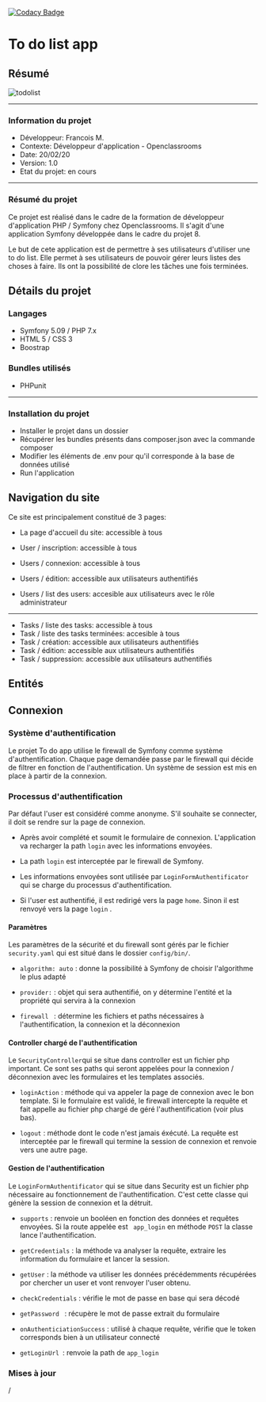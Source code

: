 [![Codacy Badge](https://api.codacy.com/project/badge/Grade/6c7d65a7a8f64d86b658203804a7f892)](https://www.codacy.com/manual/Fr93562/projet-8-DA-PHP?utm_source=github.com&amp;utm_medium=referral&amp;utm_content=Fr93562/projet-8-DA-PHP&amp;utm_campaign=Badge_Grade)

# To do list app

## Résumé 

![todolist](https://nopanic.fr/wp-content/uploads/2017/01/todolist-1.jpg)

-----------------

### Information du projet

* Développeur: Francois M. 	
* Contexte: Développeur d'application - Openclassrooms	
* Date: 20/02/20
* Version: 1.0
* Etat du projet: en cours

-----------------

### Résumé du projet


Ce projet est réalisé dans le cadre de la formation de développeur d'application PHP / Symfony chez Openclassrooms. Il s'agit d'une application Symfony développée dans le cadre du projet 8.

Le but de cete application est de permettre à ses utilisateurs d'utiliser une to do list. Elle permet à ses utilisateurs de pouvoir gérer leurs listes des choses à faire. Ils ont la possibilité de clore les tâches une fois terminées.


## Détails du projet

### Langages

* Symfony 5.09 / PHP 7.x
* HTML 5 / CSS 3
* Boostrap

### Bundles utilisés

* PHPunit

-----------------

### Installation du projet


* Installer le projet dans un dossier
* Récupérer les bundles présents dans composer.json avec la commande composer
* Modifier les éléments de .env pour qu'il corresponde à la base de données utilisé
* Run l'application

## Navigation du site

Ce site est principalement constitué de 3 pages:

* La page d'accueil du site: accessible à tous

* User / inscription: accessible à tous
* Users / connexion: accessible à tous
* Users / édition: accessible aux utilisateurs authentifiés
* Users / list des users: accesible aux utilisateurs avec le rôle administrateur

-----------------------------

* Tasks / liste des tasks: accessible à tous
* Task / liste des tasks terminées: accesible à tous
* Task / création: accessible aux utilisateurs authentifiés
* Task / édition: accessible aux utilisateurs authentifiés
* Task / suppression: accessible aux utilisateurs authentifiés

## Entités


## Connexion

### Système d'authentification

Le projet To do app utilise le firewall de Symfony comme système d'authentification. Chaque page demandée passe par le firewall qui décide de filtrer en fonction de l'authentification. Un système de session est mis en place à partir de la connexion.


### Processus d'authentification

Par défaut l'user est considéré comme anonyme. S'il souhaite se connecter, il doit se rendre sur la page de connexion.

* Après avoir complété et soumit le formulaire de connexion. L'application va recharger la path ```login``` avec les informations envoyées.

* La path ``` login ``` est interceptée par le firewall de Symfony.

* Les informations envoyées sont utilisée par ``` LoginFormAuthentificator ``` qui se charge du processus d'authentification.

* Si l'user est authentifié, il est redirigé vers la page ``` home ```. Sinon il est renvoyé vers la page ``` login ``` .

#### Paramètres

Les paramètres de la sécurité et du firewall sont gérés par le fichier ``` security.yaml ``` qui est situé dans le dossier ``` config/bin/ ```.

* ``` algorithm: auto ``` : donne la possibilité à Symfony de choisir l'algorithme le plus adapté

* ``` provider: ``` : objet qui sera authentifié, on y détermine l'entité et la propriété qui servira à la connexion

* ```firewall ``` : détermine les fichiers et paths nécessaires à l'authentification, la connexion et la déconnexion

#### Controller chargé de l'authentification

Le ``` SecurityController ```qui se situe dans controller est un fichier php important. Ce sont ses paths qui seront appelées pour la connexion / déconnexion avec les formulaires et les templates associés.

* ``` loginAction ``` : méthode qui va appeler la page de connexion avec le bon template. Si le formulaire est validé, le firewall intercepte la requête et fait appelle au fichier php chargé de géré l'authentification (voir plus bas).

* ``` logout ``` : méthode dont le code n'est jamais éxécuté. La requête est interceptée par le firewall qui termine la session de connexion et renvoie vers une autre page.

#### Gestion de l'authentification

Le  ``` LoginFormAuthentificator ``` qui se situe dans Security est un fichier php nécessaire au fonctionnement de l'authentification. C'est cette classe qui génère la session de connexion et la détruit.

* ``` supports ``` : renvoie un booléen en fonction des données et requêtes envoyées. Si la route appelée est ``` app_login``` en méthode ``` POST ``` la classe lance l'authentification.

* ``` getCredentials ``` : la méthode va analyser la requête, extraire les information du formulaire et lancer la session.

* ``` getUser ``` : la méthode va utiliser les données précédemments récupérées por chercher un user et vont renvoyer l'user obtenu.

* ``` checkCredentials ``` : vérifie le mot de passe en base qui sera décodé

* ``` getPassword  ``` : récupère le mot de passe extrait du formulaire

* ``` onAuthenticiationSuccess ``` : utilisé à chaque requête, vérifie que le token corresponds bien à un utilisateur connecté

* ``` getLoginUrl  ```: renvoie la path de ``` app_login ```  


### Mises à jour

/
